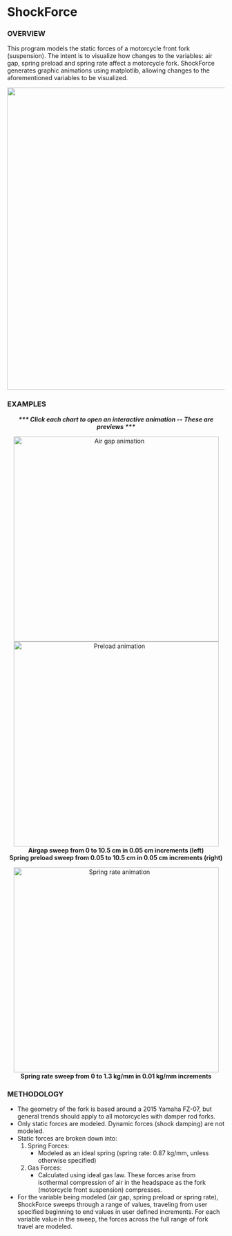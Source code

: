 # ShockForce
### OVERVIEW
This program models the static forces of a motorcycle front fork (suspension).  The intent is to visualize how changes to the variables: air gap, spring preload and spring rate affect a motorcycle fork. ShockForce generates graphic animations using matplotlib, allowing changes to the aforementioned variables to be visualized. 

<div align="center"><img src=https://user-images.githubusercontent.com/87097441/126754682-3edc998d-a5c7-4963-a1f2-11302277080a.jpg width="700" height="auto"/></div>

### EXAMPLES
<p align="center">
<i><b>*** Click each chart to open an interactive animation -- These are previews ***</b></i> 
</p>

<p float="left" align="center">
<a href=https://htmlpreview.github.io/?https://github.com/ericghara/ShockForce/blob/main/examples/airgap.html><img src=https://user-images.githubusercontent.com/87097441/124851501-81eeed00-df57-11eb-8caf-3ec4f25d9536.gif alt="Air gap animation" height="auto" width="475" /></a>
<a href=https://htmlpreview.github.io/?https://github.com/ericghara/ShockForce/blob/main/examples/preload.html ><img src=https://user-images.githubusercontent.com/87097441/124851507-85827400-df57-11eb-9aae-0cd5bf845540.gif alt="Preload animation" height="auto" width="475" /><br></a>
<b>Airgap sweep from 0 to 10.5 cm in 0.05 cm increments (left)</b><br>
<b>Spring preload sweep from 0.05 to 10.5 cm in 0.05 cm increments (right)</b><br> 
</p>

<div align="center">
<a href=https://htmlpreview.github.io/?https://github.com/ericghara/ShockForce/blob/main/examples/springrate.html><img src=https://user-images.githubusercontent.com/87097441/124851515-887d6480-df57-11eb-964a-68bdb8243d65.gif alt="Spring rate animation" height="auto" width="475" align=center/><a>
</div>
<div align="center"><b>Spring rate sweep from 0 to 1.3 kg/mm in 0.01 kg/mm increments</b></div>

### METHODOLOGY
* The geometry of the fork is based around a 2015 Yamaha FZ-07, but general trends should apply to all motorcycles with damper rod forks.
* Only static forces are modeled.  Dynamic forces (shock damping) are not modeled.
* Static forces are broken down into:
  1. Spring Forces:
      * Modeled as an ideal spring (spring rate: 0.87 kg/mm, unless otherwise specified)
  2. Gas Forces:
      * Calculated using ideal gas law.  These forces arise from isothermal compression of air in the headspace as the fork (motorcycle front suspension) compresses.
* For the variable being modeled (air gap, spring preload or spring rate), ShockForce sweeps through a range of values, traveling from user specified beginning to end values in user defined increments.  For each variable value in the sweep, the forces across the full range of fork travel are modeled.


